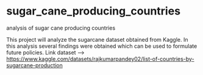 # sugar_cane_producing_countries
analysis of sugar cane producing countries

This project will analyze the sugarcane dataset obtained from Kaggle. In this analysis several findings were obtained which can be used to formulate future policies.
Link dataset --> https://www.kaggle.com/datasets/rajkumarpandey02/list-of-countries-by-sugarcane-production
